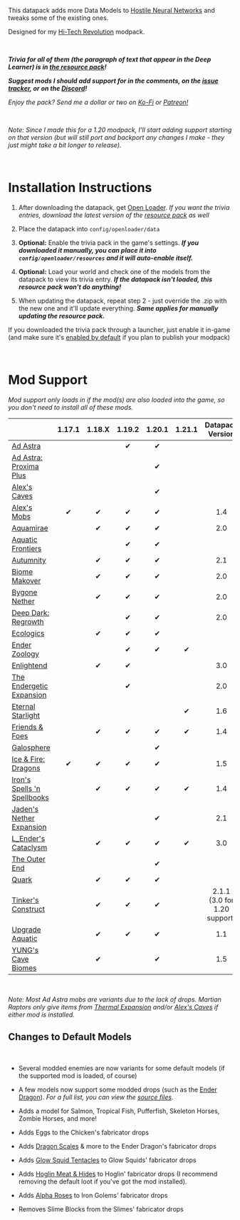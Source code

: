 This datapack adds more Data Models to [Hostile Neural Networks](https://www.curseforge.com/minecraft/mc-mods/hostile-neural-networks) and tweaks some of the existing ones.

Designed for my [Hi-Tech Revolution](https://curseforge.com/minecraft/modpacks/hi-tech-revolution) modpack.

<br />

 ***Trivia for all of them (the paragraph of text that appear in the Deep Learner) is in [the resource pack](https://www.curseforge.com/minecraft/texture-packs/extra-data-models-trivia)!***

***Suggest mods I should add support for in the comments, on the [issue tracker](https://curseforge.com/minecraft/data-packs/extra-data-models/issues), or on the [Discord](https://discord.com/invite/NtwzA6X)!***

*Enjoy the pack? Send me a dollar or two on [Ko-Fi](https://ko-fi.com/vizthex) or [Patreon!](https://patreon.com/vizthex)*

<br />

_Note: Since I made this for a 1.20 modpack, I'll start adding support starting on that version (but will still port and backport any changes I make - they just might take a bit longer to release)._

<br />

# Installation Instructions

1) After downloading the datapack, get [Open Loader](https://www.curseforge.com/minecraft/mc-mods/open-loader). *If you want the trivia entries, download the latest version of the [resource pack](https://www.curseforge.com/minecraft/texture-packs/extra-data-models-trivia) as well*

2) Place the datapack into `config/openloader/data`

3) **Optional:** Enable the trivia pack in the game's settings. ***If you downloaded it manually, you can place it into `config/openloader/resources` and it will auto-enable itself.***

4) **Optional:** Load your world and check one of the models from the datapack to view its trivia entry. ***If the datapack isn't loaded, this resource pack won't do anything!***

5) When updating the datapack, repeat step 2 - just override the .zip with the new one and it'll update everything. ***Same applies for manually updating the resource pack.***

If you downloaded the trivia pack through a launcher, just enable it in-game (and make sure it's [enabled by default](https://www.curseforge.com/minecraft/mc-mods/default-options) if you plan to publish your modpack)

<br />

# Mod Support

_Mod support only loads in if the mod(s) are also loaded into the game, so you don't need to install all of these mods._

|																																									|  1.17.1   |  1.18.X  |  1.19.2   |  1.20.1    |  1.21.1         |  Datapack Version  |
|-----------------------------------------------------------------------------------------------------------------------------------------|:-----------:|:----------:|:-----------:|:-----------:|:-----------:|:-------------------------:|
| [Ad Astra](https://www.curseforge.com/minecraft/mc-mods/ad-astra)   																	|				  |			   |✔			|✔			  |			   |							|
| [Ad Astra: Proxima Plus](https://www.curseforge.com/minecraft/mc-mods/ad-astra-proxima-plus)				|				  |			   |      		    |✔			  |			   |							|
| [Alex's Caves](https://www.curseforge.com/minecraft/mc-mods/alexs-caves)														|				  |			   |      		    |✔			  |			   |							|
| [Alex's Mobs](https://www.curseforge.com/minecraft/mc-mods/alexs-mobs)														|✔		  |✔		   |✔			|✔			  |			   |1.4					|
| [Aquamirae](https://www.curseforge.com/minecraft/mc-mods/ob-aquamirae)													|				  |✔		   |✔			|✔			  |			   |2.0					|
| [Aquatic Frontiers](https://www.curseforge.com/minecraft/mc-mods/aquatic-frontiers)									|				  |			   |✔			|✔			  |			   |							|
| [Autumnity](https://www.curseforge.com/minecraft/mc-mods/autumnity)															|				  |✔		   |✔		    |✔			  |			   |2.1					|
| [Biome Makover](https://www.curseforge.com/minecraft/mc-mods/biome-makeover-forge)				 			|				  |✔		   |✔		    |✔			  |			   |2.0					|
| [Bygone Nether](https://www.curseforge.com/minecraft/mc-mods/bygone-nether)											|				  |✔		   |✔		    |✔			  |			   |2.0					|
| [Deep Dark: Regrowth](https://www.curseforge.com/minecraft/mc-mods/deep-dark-regrowth)					|				  |			   |✔		    |✔			  |			   |2.0					|
| [Ecologics](https://www.curseforge.com/minecraft/mc-mods/ecologics)																	|				  |✔		   |✔			|✔			  |			   |							|
| [Ender Zoology](https://www.curseforge.com/minecraft/mc-mods/ender-zoology)												|				  |			   |✔			|✔			  |✔		   |							|
| [Enlightend](https://www.curseforge.com/minecraft/mc-mods/enlightend)															|				  |✔		   |✔			|					  |			   |3.0					|
| [The Endergetic Expansion](https://www.curseforge.com/minecraft/mc-mods/endergetic)								|				  |			   |✔			|					  |			   |2.0					|
| [Eternal Starlight](https://www.curseforge.com/minecraft/mc-mods/eternal-starlight)										|				  |			   |			    |					  |✔		   |1.6					|
| [Friends & Foes](https://www.curseforge.com/minecraft/mc-mods/friends-and-foes-forge)							|				  |✔		   |✔			|✔			  |✔		   |1.4					|
| [Galosphere](https://www.curseforge.com/minecraft/mc-mods/galosphere)															|				  |			   |      		    |✔			  |			   |							|
| [Ice & Fire: Dragons](https://www.curseforge.com/minecraft/mc-mods/ice-and-fire-dragons)						|✔  		  |✔		   |✔			|✔			  |			   |1.5					|
| [Iron's Spells 'n Spellbooks](https://www.curseforge.com/minecraft/mc-mods/irons-spells-n-spellbooks)	|				  |✔		   |✔			|✔			  |✔		   |1.4					|
| [Jaden's Nether Expansion](https://www.curseforge.com/minecraft/mc-mods/jadens-nether-expansion)	|				  |      		   |      		    |✔			  |			   |2.1					|
| [L_Ender's Cataclysm](https://www.curseforge.com/minecraft/mc-mods/lendercataclysm)								|				  |✔		   |✔			|✔			  |✔		   |3.0					|
| [The Outer End](https://www.curseforge.com/minecraft/mc-mods/the-outer-end)												|				  |			   |      		    |✔			  |			   |							|
| [Quark](https://www.curseforge.com/minecraft/mc-mods/quark)                   															|				  |✔		   |✔			|✔			  |			   |							|
| [Tinker's Construct](https://www.curseforge.com/minecraft/mc-mods/tinkers-construct)									|				  |✔		   |✔   	    |✔		      |			   |2.1.1 (3.0 for 1.20 support)	|
| [Upgrade Aquatic](https://www.curseforge.com/minecraft/mc-mods/upgrade-aquatic)									|				  |✔		   |✔			|✔			  |			   |1.1					|
| [YUNG's Cave Biomes](https://www.curseforge.com/minecraft/mc-mods/yungs-cave-biomes)          				|				  |✔		   |      		    |✔			  |			   |1.5					|

<br />

_Note: Most Ad Astra mobs are variants due to the lack of drops. Martian Raptors only give items from [Thermal Expansion](https://www.curseforge.com/minecraft/mc-mods/thermal-expansion) and/or [Alex's Caves](https://www.curseforge.com/minecraft/mc-mods/alexs-caves) if either mod is installed._



## Changes to Default Models

<br />

- Several modded enemies are now variants for some default models (if the supported mod is loaded, of course)

- A few models now support some modded drops (such as the [Ender Dragon](https://github.com/vizthex123/ExtraDataModels/blob/main/data-pack/1.20/data/hostilenetworks/data_models/ender_dragon.json)). *For a full list, you can view the [source files](https://github.com/vizthex123/ExtraDataModels/tree/main/data-pack).*

- Adds a model for Salmon, Tropical Fish, Pufferfish, Skeleton Horses, Zombie Horses, and more!

- Adds Eggs to the Chicken's fabricator drops

- Adds [Dragon Scales](https://www.curseforge.com/minecraft/mc-mods/quark) & more to the Ender Dragon's fabricator drops

- Adds [Glow Squid Tentacles](https://www.curseforge.com/minecraft/mc-mods/deeper-caves) to Glow Squids' fabricator drops

- Adds [Hoglin Meat & Hides](https://www.curseforge.com/minecraft/mc-mods/netherific) to Hoglin' fabricator drops (I recommend removing the default loot if you've got the mod installed).

- Adds [Alpha Roses](https://www.curseforge.com/minecraft/mc-mods/regions-unexplored) to Iron Golems' fabricator drops

- Removes Slime Blocks from the Slimes' fabricator drops